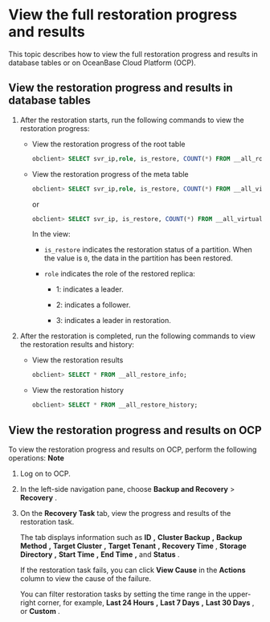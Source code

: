 View the full restoration progress and results 
===================================================================

This topic describes how to view the full restoration progress and results in database tables or on OceanBase Cloud Platform (OCP). 

View the restoration progress and results in database tables 
---------------------------------------------------------------------------------

1. After the restoration starts, run the following commands to view the restoration progress:

   * View the restoration progress of the root table

     ```sql
     obclient> SELECT svr_ip,role, is_restore, COUNT(*) FROM __all_root_table as a, (SELECT value FROM __all_restore_info WHERE name='<target tenant name>') AS b WHERE a.tenant_id=b.value GROUP BY role, is_restore, svr_ip ORDER BY svr_ip, is_restore;
     ```

     
   
   * View the restoration progress of the meta table

     ```sql
     obclient> SELECT svr_ip,role, is_restore, COUNT(*) FROM __all_virtual_meta_table AS a, (SELECT value FROM __all_restore_info WHERE name='<target tenant name>') AS b WHERE a.tenant_id=b.value GROUP BY role, is_restore, svr_ip ORDER BY svr_ip, is_restore;
     ```

     

     or

     ```sql
     obclient> SELECT svr_ip, is_restore, COUNT(*) FROM __all_virtual_partition_store_info WHERE tenant_id=<target tenant ID> GROUP BY svr_ip,is_restore ORDER BY svr_ip, is_restore;
     ```

     

     In the view:
     * `is_restore` indicates the restoration status of a partition. When the value is `0`, the data in the partition has been restored.

       
     
     * `role` indicates the role of the restored replica:

       * 1: indicates a leader.

         
       
       * 2: indicates a follower.

         
       
       * 3: indicates a leader in restoration.

         
       

       
     

     
   

   

2. After the restoration is completed, run the following commands to view the restoration results and history:

   * View the restoration results

     ```sql
     obclient> SELECT * FROM __all_restore_info;
     ```

     
   
   * View the restoration history

     ```sql
     obclient> SELECT * FROM __all_restore_history;
     ```

     
   

   




View the restoration progress and results on OCP 
---------------------------------------------------------------------

To view the restoration progress and results on OCP, perform the following operations: 
**Note**

1. Log on to OCP.

   

2. In the left-side navigation pane, choose **Backup and Recovery** \> **Recovery** .

   

3. On the **Recovery Task** tab, view the progress and results of the restoration task. 

   The tab displays information such as **ID** **,** **Cluster Backup** **,** **Backup Method** **,** **Target Cluster** **,** **Target Tenant** **,** **Recovery Time** , **Storage Directory** **,** **Start Time** **,** **End Time** **,** and **Status** . 

   If the restoration task fails, you can click **View Cause** in the **Actions** column to view the cause of the failure. 

   You can filter restoration tasks by setting the time range in the upper-right corner, for example, **Last 24 Hours** **,** **Last 7 Days** **,** **Last 30 Days** , or **Custom** .
   



